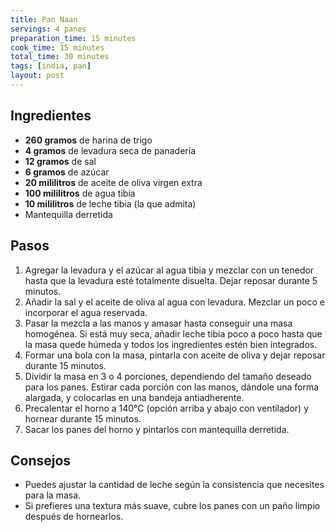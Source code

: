 ```yaml
---
title: Pan Naan
servings: 4 panes
preparation_time: 15 minutes
cook_time: 15 minutes
total_time: 30 minutes
tags: [india, pan]
layout: post
---
```


## Ingredientes

- **260 gramos** de harina de trigo
- **4 gramos** de levadura seca de panadería
- **12 gramos** de sal
- **6 gramos** de azúcar
- **20 mililitros** de aceite de oliva virgen extra
- **100 mililitros** de agua tibia
- **10 mililitros** de leche tibia (la que admita)
- Mantequilla derretida

## Pasos

1. Agregar la levadura y el azúcar al agua tibia y mezclar con un tenedor hasta que la levadura esté totalmente disuelta. Dejar reposar durante 5 minutos.
2. Añadir la sal y el aceite de oliva al agua con levadura. Mezclar un poco e incorporar el agua reservada.
3. Pasar la mezcla a las manos y amasar hasta conseguir una masa homogénea. Si está muy seca, añadir leche tibia poco a poco hasta que la masa quede húmeda y todos los ingredientes estén bien integrados.
4. Formar una bola con la masa, pintarla con aceite de oliva y dejar reposar durante 15 minutos.
5. Dividir la masa en 3 o 4 porciones, dependiendo del tamaño deseado para los panes. Estirar cada porción con las manos, dándole una forma alargada, y colocarlas en una bandeja antiadherente.
6. Precalentar el horno a 140°C (opción arriba y abajo con ventilador) y hornear durante 15 minutos.
7. Sacar los panes del horno y pintarlos con mantequilla derretida.

## Consejos

- Puedes ajustar la cantidad de leche según la consistencia que necesites para la masa.  
- Si prefieres una textura más suave, cubre los panes con un paño limpio después de hornearlos.
